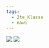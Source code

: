 ```yaml
---
tags:
  - 2te_Klasse
  - nawi
---
```


![](Summenformel%20und%20Reaktionsgleichungen%20Herrausfinden.excalidraw.svg)
![](Ausbeute%20vieh.excalidraw.svg)